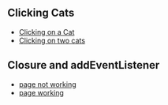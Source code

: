 ## Clicking Cats 
* [Clicking on a Cat](https://htmlpreview.github.io/?https://github.com/dr-roshyara/javascript-Examples/blob/master/clicking_cat.html)
* [Clicking on two cats](https://htmlpreview.github.io/?https://github.com/dr-roshyara/javascript-Examples/blob/master/clicking_cat1.html)

##	Closure and addEventListener
* [page not working](https://htmlpreview.github.io/?https://github.com/dr-roshyara/javascript-Examples/blob/master/closure_event_listner.html)
* [page working](https://htmlpreview.github.io/?https://github.com/dr-roshyara/javascript-Examples/blob/master/closure_event_listner1.html)

